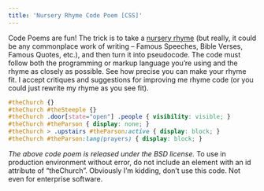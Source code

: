 ```yaml
---
title: 'Nursery Rhyme Code Poem [CSS]'
---
```


Code Poems are fun! The trick is to take a [nursery rhyme][1] (but really, it could be any commonplace work of writing – Famous Speeches, Bible Verses, Famous Quotes, etc.), and then turn it into pseudocode. The code must follow both the programming or markup language you’re using and the rhyme as closely as possible. See how precise you can make your rhyme fit. I accept critiques and suggestions for improving me rhyme code (or you could just rewrite my rhyme as you see fit).

 [1]: http://en.wikipedia.org/wiki/List_of_nursery_rhymes_in_English

```css
#theChurch {}
#theChurch #theSteeple {}
#theChurch .door[state="open"] .people { visibility: visible; }
#theChurch #theParson { display: none; }
#theChurch > .upstairs #theParson:active { display: block; }
#theChurch #theParson:lang(prayers) { display: block; }
```

*The above code poem is released under the BSD license.* To use in production environment without error, do not include an element with an id attribute of “theChurch”. Obviously I’m kidding, don’t use this code. Not even for enterprise software.
